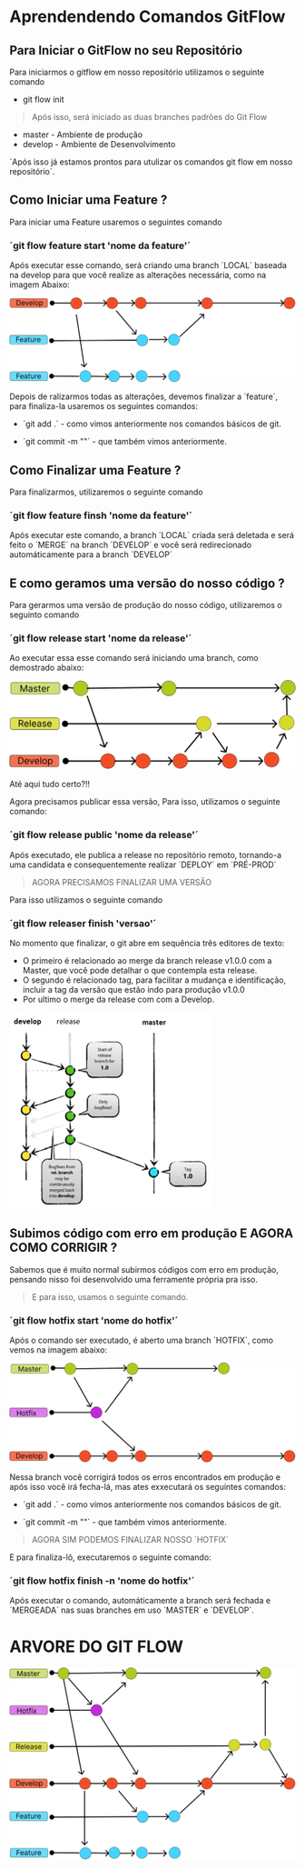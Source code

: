 # Aprendendendo Comandos GitFlow

## Para Iniciar o GitFlow no seu Repositório
 Para iniciarmos o gitflow em nosso repositório utilizamos o seguinte comando
 - git flow init
> Após isso, será iniciado as duas branches padrões do Git Flow

- master - Ambiente de produção
- develop - Ambiente de Desenvolvimento

´Após isso já estamos prontos para utulizar os comandos git flow em nosso repositório´.

## Como Iniciar uma Feature ?

Para iniciar uma Feature usaremos o seguintes comando

### ´git flow feature start 'nome da feature'´

Após executar esse comando, será criando uma branch ´LOCAL´ baseada na develop para que você realize as alterações necessária, como na imagem Abaixo:

![Feature](./Imagens//Feat%20+%20DEvelop%20(1).png)

Depois de ralizarmos todas as alterações, devemos finalizar a ´feature´, para finaliza-la usaremos os  seguintes comandos:

- ´git add .´ -  como vimos anteriormente nos comandos básicos de git.

- ´git commit -m ""´ -  que também vimos anteriormente.

## Como Finalizar uma Feature ?

Para finalizarmos, utilizaremos o seguinte comando

### ´git flow feature finsh  'nome da feature'´

Após executar este comando, a branch ´LOCAL´ criada será deletada e será feito o ´MERGE´ na branch ´DEVELOP´ e você será redirecionado automáticamente
para a branch ´DEVELOP´

## E como geramos uma versão do nosso código ?

Para gerarmos uma versão de produção do nosso código, utilizaremos o seguinto comando

### ´git flow release start 'nome da release'´

Ao executar essa esse comando será iniciando uma branch, como demostrado abaixo:

![Release](./Imagens/DEV%20+%20RELEASE%20+%20MASTER%20(1).png)

Até aqui tudo certo?!!

Agora precisamos publicar essa versão, Para isso, utilizamos o seguinte comando:


### ´git flow release public 'nome da release'´

Após executado, ele publica a release no repositório remoto, tornando-a uma candidata e consequentemente realizar ´DEPLOY´ em ´PRÉ-PROD´

> AGORA PRECISAMOS FINALIZAR UMA VERSÃO

Para isso utilizamos o seguinte comando

### ´git flow releaser finish 'versao'´


No momento que finalizar, o git abre em sequência três editores de texto:

- O primeiro é relacionado ao merge da branch release v1.0.0 com a Master, que você pode detalhar o que contempla esta release.
- O segundo é relacionado tag, para facilitar a mudança e identificação, incluir a tag da versão que estão indo para produção v1.0.0
- Por ultimo o merge da release com com a Develop.

![Release-2](./Imagens/release%20gitflow1.png)

## Subimos código com erro em produção E AGORA COMO CORRIGIR ?

Sabemos que é muito normal subirmos códigos com erro em produção, pensando nisso foi desenvolvido uma ferramente própria pra isso.

> E para isso, usamos o seguinte comando.

### ´git flow hotfix start 'nome do hotfix'´

Após o comando ser executado, é aberto uma branch ´HOTFIX´, como vemos na imagem abaixo:

![HotFix](./Imagens/Master%20+%20Hotfix%20+%20Develop%20(1).png)

Nessa branch você corrigirá todos os erros encontrados em produção e após isso você irá fecha-lá, mas ates exxecutará os seguintes comandos:

- ´git add .´ -  como vimos anteriormente nos comandos básicos de git.

- ´git commit -m ""´ -  que também vimos anteriormente.

> AGORA SIM PODEMOS FINALIZAR NOSSO ´HOTFIX´

E para finaliza-lô, executaremos o seguinte comando:

### ´git flow hotfix finish -n 'nome do hotfix'´

Após executar o comando, automáticamente a branch será fechada e ´MERGEADA´ nas suas branches em uso ´MASTER´ e ´DEVELOP´.

# ARVORE DO GIT FLOW

![ÁRVORE-GIT-FLOW](./Imagens/arvore%20git%20flow%20(1).png)
